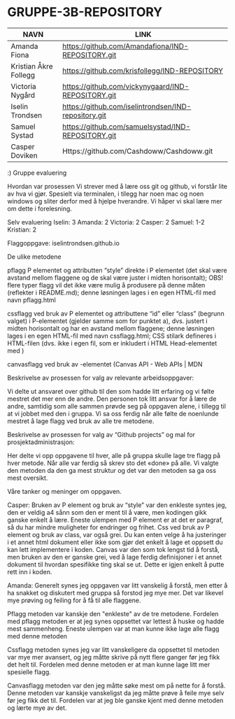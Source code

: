 # GRUPPE-3B-REPOSITORY
|NAVN|LINK|
|----|----|
|Amanda Fiona|https://github.com/Amandafiona/IND-REPOSITORY.git|
|Kristian Åkre Follegg|https://github.com/krisfollegg/IND-REPOSITORY|
|Victoria Nygård|https://github.com/vickynygaard/IND-REPOSITORY.git|
|Iselin Trondsen|https://github.com/iselintrondsen/IND-repository.git|
|Samuel Systad|https://github.com/samuelsystad/IND-REPOSITORY.git|
|Casper Doviken|Https://github.com/Cashdoww/Cashdoww.git|
:)
Gruppe evaluering

Hvordan var prosessen
Vi strever med å lære oss git og github, vi forstår lite av hva vi gjør. Spesielt via terminalen,
i tilegg har noen mac og noen windows og sliter derfor med å hjelpe hverandre. Vi håper vi skal lære mer 
om dette i forelesning. 

Selv evaluering 
Iselin: 3
Amanda: 2
Victoria: 2
Casper: 2
Samuel: 1-2
Kristian: 2  

Flaggoppgave: 
iselintrondsen.github.io

De ulike metodene 

pflagg P elementet og attributten “style” direkte i P elementet (det skal være avstand mellom flaggene og de skal være juster i midten horisontalt); OBS! flere typer flagg vil det ikke være mulig å produsere på denne måten (reflekter i README.md); denne løsningen lages i en egen HTML-fil med navn pflagg.html 

cssflagg ved bruk av P elementet og attributtene “id” eller “class” (begrunn valget) i P-elementet (gjelder samme som for punktet a), dvs. justert i midten horisontalt og har en avstand mellom flaggene; denne løsningen lages i en egen HTML-fil med navn cssflagg.html; CSS stilark defineres i HTML-filen (dvs. ikke i egen fil, som er inkludert i HTML Head-elementet med <link rel="stylesheet" href="FILNAVN.css" />) 

canvasflagg ved bruk av <canvas>-elementet (Canvas API - Web APIs | MDN 

Beskrivelse av prosessen for valg av relevante arbeidsoppgaver:

Vi delte ut ansvaret over github til den som hadde litt erfaring og vi følte mestret det mer enn de andre. Den personen tok litt ansvar for å lære de andre, samtidig som alle sammen prøvde seg på oppgaven alene, i tillegg til at vi jobbet med den i gruppa. Vi sa oss ferdig når alle følte de noenlunde mestret å lage flagg ved bruk av alle tre metodene.
  
  
Beskrivelse av prosessen for valg av “Github projects” og mal for prosjektadministrasjon:
  
Her delte vi opp oppgavene til hver, alle på gruppa skulle lage tre flagg på hver metode.
Når alle var ferdig så skrev sto det «done» på alle. Vi valgte den metoden da den ga mest struktur 
og det var den metoden sa ga oss mest oversikt. 

  
 Våre tanker og meninger om oppgaven.

  
Casper: Bruken av P element og bruk av “style” var den enkleste syntes jeg, den er veldig a4 sånn som den er ment til å være, men kodingen gikk ganske enkelt å lære. Eneste ulempen med P element er at det er paragraf, så du har mindre muligheter for endringer og frihet. Css ved bruk av P element og bruk av class, var også grei. Du kan enten velge å ha justeringer i et annet html dokument eller ikke som gjør det enkelt å lage et oppsett du kan lett implementere i koden. Canvas var den som tok lengst tid å forstå, men bruken av den er ganske grei, ved å lage ferdig definisjoner i et annet dokument til hvordan spesifikke ting skal se ut. Dette er igjen enkelt å putte rett inn i koden. 


Amanda: Generelt synes jeg oppgaven var litt vanskelig å forstå, men etter å ha snakket og diskutert med gruppa så forstod jeg mye mer. Det var likevel mye prøving og feiling for å få til alle flaggene.
  
Pflagg metoden var kanskje den "enkleste" av de tre metodene. Fordelen med pflagg metoden er at jeg synes oppsettet var lettest å huske og hadde mest sammenheng. Eneste ulempen var at man kunne ikke lage alle flagg med denne metoden 
  
Cssflagg metoden synes jeg var litt vanskeligere da oppsettet til metoden var mye mer avansert, og jeg måtte skrive på nytt flere ganger før jeg fikk det helt til. Fordelen med denne metoden er at man kunne lage litt mer spesielle flagg. 
  
Canvasflagg metoden var den jeg måtte søke mest om på nette for å forstå. Denne metoden var kanskje vanskeligst da jeg måtte prøve å feile mye selv før jeg fikk det til. Fordelen var at jeg ble ganske kjent med denne metoden og lærte mye av det.
